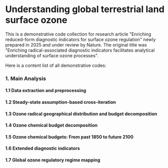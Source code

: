 # Understanding global terrestrial land surface ozone
This is a demonstrative code collection for research article "Enriching reduced-form diagnostic indicators for surface ozone regulation" newly prepared in 2025 and under review by Nature. 
The original title was "Enriching radical-associated diagnostic indicators facilitates analytical understanding of surface ozone processes". 

Here is a content list of all demonstrative codes: 

### 1. Main Analysis 

#### 1.1  Data extraction and preprocessing
#### 1.2  Steady-state assumption-based cross-iteration
#### 1.3  Ozone radical geographical distribution and budget decomposition
#### 1.4  Ozone chemical budget decomposition
#### 1.5  Ozone chemical budgets: From past 1850 to future 2100
#### 1.6  Extended diagnostic indicators
#### 1.7  Global ozone regulatory regime mapping


